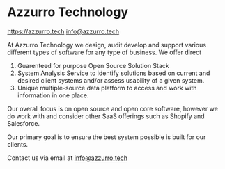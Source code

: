 # Azzurro Technology

https://azzurro.tech
info@azzurro.tech

At Azzurro Technology we design, audit develop and support various different types of software for any type of business.
We offer direct 
  1) Guarenteed for purpose Open Source Solution Stack
  2) System Analysis Service to identify solutions based on current and desired client systems and/or assess usability of a given system.
  3) Unique multiple-source data platform to access and work with information in one place.

Our overall focus is on open source and open core software, however we do work with and consider other SaaS offerings such as Shopify and Salesforce.

Our primary goal is to ensure the best system possible is built for our clients.

Contact us via email at info@azzurro.tech

